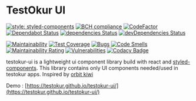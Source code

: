 # TestOkur UI

[![style: styled-components](https://img.shields.io/badge/style-%F0%9F%92%85%20styled--components-orange.svg?colorB=daa357&colorA=db748e)](https://github.com/styled-components/styled-components)
[![BCH compliance](https://bettercodehub.com/edge/badge/testokur/testokur-ui?branch=master)](https://bettercodehub.com/)
[![CodeFactor](https://www.codefactor.io/repository/github/testokur/testokur-ui/badge)](https://www.codefactor.io/repository/github/testokur/testokur-ui)
[![Dependabot Status](https://api.dependabot.com/badges/status?host=github&repo=testokur/testokur-ui)](https://dependabot.com)
[![dependencies Status](https://img.shields.io/david/testokur/testokur-ui.svg)](https://david-dm.org/testokur/testokur-ui)
[![devDependencies Status](https://img.shields.io/david/dev/testokur/testokur-ui.svg)](https://david-dm.org/testokur/testokur-ui?type=dev)

[![Maintainability](https://api.codeclimate.com/v1/badges/4209434be795b3eccdbd/maintainability)](https://codeclimate.com/github/testokur/testokur-ui/maintainability)
[![Test Coverage](https://api.codeclimate.com/v1/badges/4209434be795b3eccdbd/test_coverage)](https://codeclimate.com/github/testokur/testokur-ui/test_coverage)
[![Bugs](https://sonarcloud.io/api/project_badges/measure?project=testokur_testokur-ui&metric=bugs)](https://sonarcloud.io/dashboard?id=testokur_testokur-ui)
[![Code Smells](https://sonarcloud.io/api/project_badges/measure?project=testokur_testokur-ui&metric=code_smells)](https://sonarcloud.io/dashboard?id=testokur_testokur-ui)
[![Maintainability Rating](https://sonarcloud.io/api/project_badges/measure?project=testokur_testokur-ui&metric=sqale_rating)](https://sonarcloud.io/dashboard?id=testokur_testokur-ui)
[![Vulnerabilities](https://sonarcloud.io/api/project_badges/measure?project=testokur_testokur-ui&metric=vulnerabilities)](https://sonarcloud.io/dashboard?id=testokur_testokur-ui)
[![Codacy Badge](https://api.codacy.com/project/badge/Grade/4bad67cabfc446cd91e7ad479e7888b0)](https://www.codacy.com/gh/testokur/testokur-ui?utm_source=github.com&utm_medium=referral&utm_content=testokur/testokur-ui&utm_campaign=Badge_Grade)

testokur-ui is a lightweight ui component library build with react and [styled-components](https://styled-components.com/). This library contains only UI components needed/used in testokur apps.
Inspired by [orbit kiwi](https://orbit.kiwi/)

Demo : [https://testokur.github.io/testokur-ui/](https://testokur.github.io/testokur-ui/)
